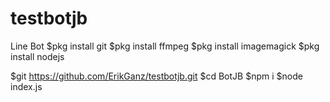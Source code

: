 # testbotjb
Line Bot
$pkg install git
$pkg install ffmpeg
$pkg install imagemagick
$pkg install nodejs

$git https://github.com/ErikGanz/testbotjb.git
$cd BotJB
$npm i
$node index.js
